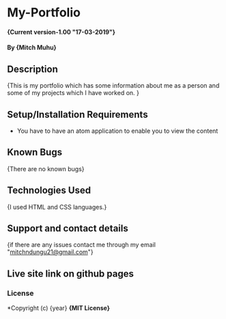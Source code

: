 # My-Portfolio
#### {Current version-1.00 "17-03-2019"}
#### By **{Mitch Muhu}**
## Description
{This is my portfolio which has some information about me as a person and some of my projects which I have worked on. }
## Setup/Installation Requirements
* You have to have an atom application to enable you to view the content
## Known Bugs
{There are no known bugs}
## Technologies Used
{I used HTML and CSS languages.}
## Support and contact details
{if there are any issues contact me through my email "mitchndungu21@gmail.com"}
## Live site link on github pages

### License
*Copyright (c) {year} **{MIT License}**
